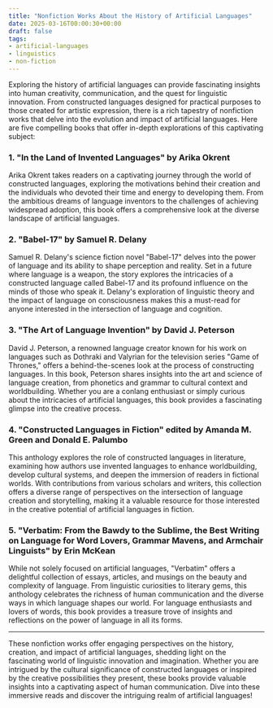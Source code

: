 ```yaml
---
title: "Nonfiction Works About the History of Artificial Languages"
date: 2025-03-16T00:00:30+00:00
draft: false
tags: 
- artificial-languages
- linguistics
- non-fiction
---
```


Exploring the history of artificial languages can provide fascinating insights into human creativity, communication, and the quest for linguistic innovation. From constructed languages designed for practical purposes to those created for artistic expression, there is a rich tapestry of nonfiction works that delve into the evolution and impact of artificial languages. Here are five compelling books that offer in-depth explorations of this captivating subject:

### 1. "In the Land of Invented Languages" by Arika Okrent

Arika Okrent takes readers on a captivating journey through the world of constructed languages, exploring the motivations behind their creation and the individuals who devoted their time and energy to developing them. From the ambitious dreams of language inventors to the challenges of achieving widespread adoption, this book offers a comprehensive look at the diverse landscape of artificial languages.

### 2. "Babel-17" by Samuel R. Delany

Samuel R. Delany's science fiction novel "Babel-17" delves into the power of language and its ability to shape perception and reality. Set in a future where language is a weapon, the story explores the intricacies of a constructed language called Babel-17 and its profound influence on the minds of those who speak it. Delany's exploration of linguistic theory and the impact of language on consciousness makes this a must-read for anyone interested in the intersection of language and cognition.

### 3. "The Art of Language Invention" by David J. Peterson

David J. Peterson, a renowned language creator known for his work on languages such as Dothraki and Valyrian for the television series "Game of Thrones," offers a behind-the-scenes look at the process of constructing languages. In this book, Peterson shares insights into the art and science of language creation, from phonetics and grammar to cultural context and worldbuilding. Whether you are a conlang enthusiast or simply curious about the intricacies of artificial languages, this book provides a fascinating glimpse into the creative process.

### 4. "Constructed Languages in Fiction" edited by Amanda M. Green and Donald E. Palumbo

This anthology explores the role of constructed languages in literature, examining how authors use invented languages to enhance worldbuilding, develop cultural systems, and deepen the immersion of readers in fictional worlds. With contributions from various scholars and writers, this collection offers a diverse range of perspectives on the intersection of language creation and storytelling, making it a valuable resource for those interested in the creative potential of artificial languages in fiction.

### 5. "Verbatim: From the Bawdy to the Sublime, the Best Writing on Language for Word Lovers, Grammar Mavens, and Armchair Linguists" by Erin McKean

While not solely focused on artificial languages, "Verbatim" offers a delightful collection of essays, articles, and musings on the beauty and complexity of language. From linguistic curiosities to literary gems, this anthology celebrates the richness of human communication and the diverse ways in which language shapes our world. For language enthusiasts and lovers of words, this book provides a treasure trove of insights and reflections on the power of language in all its forms.

---

These nonfiction works offer engaging perspectives on the history, creation, and impact of artificial languages, shedding light on the fascinating world of linguistic innovation and imagination. Whether you are intrigued by the cultural significance of constructed languages or inspired by the creative possibilities they present, these books provide valuable insights into a captivating aspect of human communication. Dive into these immersive reads and discover the intriguing realm of artificial languages!